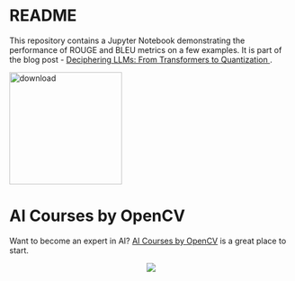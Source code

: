 # README
This repository contains a Jupyter Notebook demonstrating the performance of ROUGE and BLEU metrics on a few examples. It is part of the blog post - [Deciphering LLMs: From Transformers to Quantization
](https://learnopencv.com/deciphering-llms/).

<!-- <img src="" alt="" width="900"> -->

[<img src="https://learnopencv.com/wp-content/uploads/2022/07/download-button-e1657285155454.png" alt="download" width="200">](https://www.dropbox.com/scl/fo/4tcv1xh2eg93m7zokszkq/h?rlkey=afa5wr5su4ci0ta92aq5gtahc&dl=1)

# AI Courses by OpenCV

Want to become an expert in AI? [AI Courses by OpenCV](https://opencv.org/courses/) is a great place to start. 

<a href="https://opencv.org/courses/">
<p align="center"> 
<img src="https://learnopencv.com/wp-content/uploads/2023/01/AI-Courses-By-OpenCV-Github.png">
</p>
</a>
